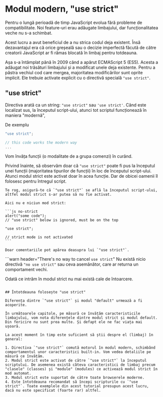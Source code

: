 # Modul modern, "use strict"

Pentru o lungă perioadă de timp JavaScript evolua fără probleme de compatibilitate. Noi feature-uri erau adăugate limbajului, dar funcționalitatea veche nu s-a schimbat.

Acest lucru a avut beneficiul de a nu strica codul deja existent. Însă dezavantajul era că orice greșeală sau o decizie imperfectă făcută de către creatorii JavaScript ar fi rămas blocată în limbaj pentru totdeauna.

Așa s-a întâmplat până în 2009 când a apărut ECMAScript 5 (ES5). Acesta a adăugat noi trăsături limbajului și a modificat unele deja existente. Pentru a păstra vechiul cod care mergea, majoritatea modificărilor sunt oprite implicit. Ele trebuie activate explicit cu o directivă specială `"use strict"`.

## "use strict"

Directiva arată ca un string: `"use strict"` sau `'use strict'`. Când este localizat sus, la începutul script-ului, atunci tot scriptul funcționează în maniera "modernă",

De exemplu

```js
"use strict";

// this code works the modern way
...
```

Vom învăța funcții (o modalitate de a grupa comenzi) în curând.

Privind înainte, să observăm doar că `"use strict"` poate fi pus la începutul unei funcții (majoritatea tipurilor de funcții) în loc de începutul script-ului. Atunci modul strict este activat doar în acea funcție. Dar de obicei oamenii îl folosesc pentru întregul script.

````warn header="Ensure that \"use strict\" is at the top"
Te rog, asigură-te că `"use strict"` se află la începutul script-ului, altfel modul strict s-ar putea să nu fie activat.

Aici nu e niciun mod strict:

```js no-strict
alert("some code");
// "use strict" below is ignored, must be on the top

"use strict";

// strict mode is not activated
```

Doar comentariile pot apărea deasupra lui `"use strict"`.
````

```warn header="There's no way to cancel `use strict`"
Nu există nicio directivă `"no use strict"` sau ceva asemănător, care ar returna un comportament vechi.

Odată ce intrăm în modul strict nu mai există cale de întoarcere.
```

## Întotdeauna folosește "use strict"

Diferența dintre `"use strict"` și modul "default" urmează a fi acoperite.

În următoarele capitole, pe măsură ce învățăm caracteristicile limbajului, vom nota diferențele dintre modul strict și modul default. Din fericire nu sunt prea multe. Și defapt ele ne fac viața mai ușoară.

La acest moment în timp este suficient să știi despre el (limbaj) în general:

1. Directiva `"use strict"` comută motorul în modul modern, schimbând comportamentul unor caracteristici built-in. Vom vedea detaliile pe măsură ce învățăm.
2. Modul strict este activat de către `"use strict"` la începutul scriptului. De asemenea există câteva caracteristici de limbaj precum "clasele" (classes) și "module" (modules) ce activează modul strict în mod automat.
3. Modul strict este suportat de către toate browserele moderne.
4. Este întotdeauna recomandat să începi scripturile cu `"use strict"`. Toate exemplele din acest tutorial presupun acest lucru, dacă nu este specificat (foarte rar) altfel.